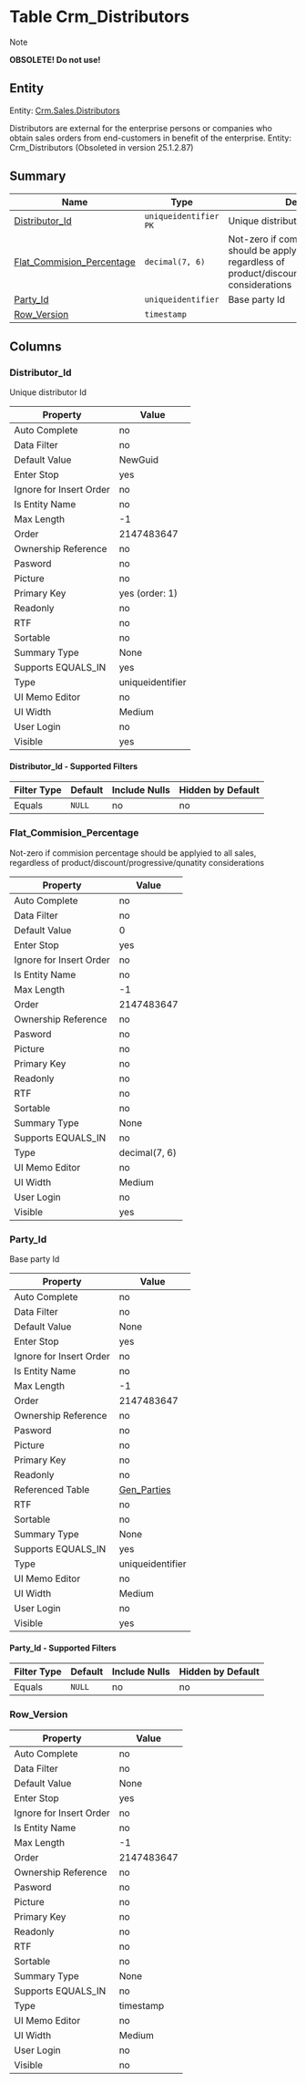 # Table Crm_Distributors


> [!NOTE]  
> **OBSOLETE! Do not use!**  


## Entity

Entity: [Crm.Sales.Distributors](~/entities/Crm.Sales.Distributors.md)

Distributors are external for the enterprise persons or companies who obtain sales orders from end-customers in benefit of the enterprise. Entity: Crm_Distributors (Obsoleted in version 25.1.2.87)

## Summary

| Name | Type | Description |
| - | - | --- |
|[Distributor_Id](#distributor_id)|`uniqueidentifier` `PK`|Unique distributor Id|
|[Flat_Commision_Percentage](#flat_commision_percentage)|`decimal(7, 6)` |Not-zero if commision percentage should be applyied to all sales, regardless of product/discount/progressive/qunatity considerations|
|[Party_Id](#party_id)|`uniqueidentifier` |Base party Id|
|[Row_Version](#row_version)|`timestamp` ||

## Columns

### Distributor_Id


Unique distributor Id

| Property | Value |
| - | - |
|Auto Complete|no|
|Data Filter|no|
|Default Value|NewGuid|
|Enter Stop|yes|
|Ignore for Insert Order|no|
|Is Entity Name|no|
|Max Length|-1|
|Order|2147483647|
|Ownership Reference|no|
|Pasword|no|
|Picture|no|
|Primary Key|yes (order: 1)|
|Readonly|no|
|RTF|no|
|Sortable|no|
|Summary Type|None|
|Supports EQUALS_IN|yes|
|Type|uniqueidentifier|
|UI Memo Editor|no|
|UI Width|Medium|
|User Login|no|
|Visible|yes|

#### Distributor_Id - Supported Filters

| Filter Type | Default | Include Nulls | Hidden by Default |
| - | - | - | - |
|Equals|`NULL`|no|no|

### Flat_Commision_Percentage


Not-zero if commision percentage should be applyied to all sales, regardless of product/discount/progressive/qunatity considerations

| Property | Value |
| - | - |
|Auto Complete|no|
|Data Filter|no|
|Default Value|0|
|Enter Stop|yes|
|Ignore for Insert Order|no|
|Is Entity Name|no|
|Max Length|-1|
|Order|2147483647|
|Ownership Reference|no|
|Pasword|no|
|Picture|no|
|Primary Key|no|
|Readonly|no|
|RTF|no|
|Sortable|no|
|Summary Type|None|
|Supports EQUALS_IN|no|
|Type|decimal(7, 6)|
|UI Memo Editor|no|
|UI Width|Medium|
|User Login|no|
|Visible|yes|

### Party_Id


Base party Id

| Property | Value |
| - | - |
|Auto Complete|no|
|Data Filter|no|
|Default Value|None|
|Enter Stop|yes|
|Ignore for Insert Order|no|
|Is Entity Name|no|
|Max Length|-1|
|Order|2147483647|
|Ownership Reference|no|
|Pasword|no|
|Picture|no|
|Primary Key|no|
|Readonly|no|
|Referenced Table|[Gen_Parties](Gen_Parties.md)|
|RTF|no|
|Sortable|no|
|Summary Type|None|
|Supports EQUALS_IN|yes|
|Type|uniqueidentifier|
|UI Memo Editor|no|
|UI Width|Medium|
|User Login|no|
|Visible|yes|

#### Party_Id - Supported Filters

| Filter Type | Default | Include Nulls | Hidden by Default |
| - | - | - | - |
|Equals|`NULL`|no|no|

### Row_Version

| Property | Value |
| - | - |
|Auto Complete|no|
|Data Filter|no|
|Default Value|None|
|Enter Stop|yes|
|Ignore for Insert Order|no|
|Is Entity Name|no|
|Max Length|-1|
|Order|2147483647|
|Ownership Reference|no|
|Pasword|no|
|Picture|no|
|Primary Key|no|
|Readonly|no|
|RTF|no|
|Sortable|no|
|Summary Type|None|
|Supports EQUALS_IN|no|
|Type|timestamp|
|UI Memo Editor|no|
|UI Width|Medium|
|User Login|no|
|Visible|no|


